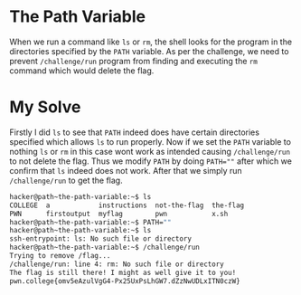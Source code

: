 # The Path Variable
When we run a command like `ls` or `rm`, the shell looks for the program in the directories specified by the `PATH` variable. As per the challenge, we need to prevent `/challenge/run` program from finding and executing the `rm` command which would delete the flag.

# My Solve
Firstly I did `ls` to see that `PATH` indeed does have certain directories specified which allows `ls` to run properly. Now if we set the `PATH` variable to nothing `ls` or `rm` in this case wont work as intended causing `/challenge/run` to not delete the flag. Thus we modify `PATH` by doing `PATH=""` after which we confirm that `ls` indeed does not work. After that we simply run `/challenge/run` to get the flag.
```bash
hacker@path~the-path-variable:~$ ls
COLLEGE  a            instructions  not-the-flag  the-flag
PWN      firstoutput  myflag        pwn           x.sh
hacker@path~the-path-variable:~$ PATH=""
hacker@path~the-path-variable:~$ ls
ssh-entrypoint: ls: No such file or directory
hacker@path~the-path-variable:~$ /challenge/run
Trying to remove /flag...
/challenge/run: line 4: rm: No such file or directory
The flag is still there! I might as well give it to you!
pwn.college{omv5eAzulVgG4-Px25UxPsLhGW7.dZzNwUDLxITN0czW}

